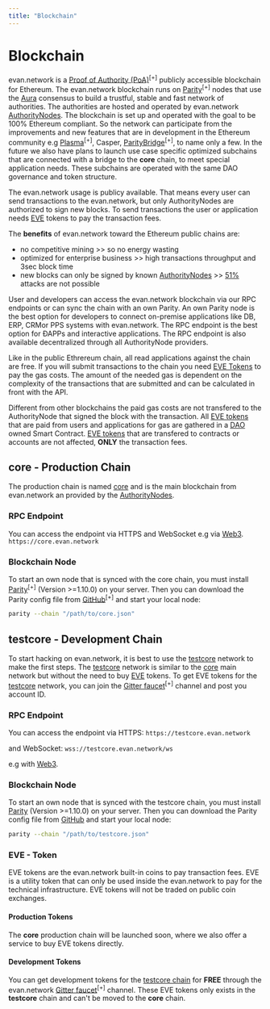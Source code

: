```yaml
---
title: "Blockchain"
---
```

# Blockchain

evan.network is a [Proof of Authority (PoA)](https://en.wikipedia.org/wiki/Proof-of-authority)<sup>[+]</sup> publicly accessible blockchain for Ethereum. The evan.network blockchain runs on [Parity](https://parity.io/)<sup>[+]</sup> nodes that use the [Aura](https://wiki.parity.io/Aura.html) consensus to build a trustful, stable and fast network of authorities. The authorities are hosted and operated by evan.network [AuthorityNodes](/doc/authoritynode). The blockchain is set up and operated with the goal to be 100% Ethereum compliant. So the network can participate from the improvements and new features that are in development in the Ethereum community e.g [Plasma](https://plasma.io/)<sup>[+]</sup>, Casper, [ParityBridge](https://github.com/paritytech/parity-bridge)<sup>[+]</sup>, to name only a few. In the future we also have plans to launch use case specific optimized subchains that are connected with a bridge to the **core** chain, to meet special application needs. These subchains are operated with the same DAO governance and token structure.

The evan.network usage is publicy available. That means every user can send transactions to the evan.network, but only AuthorityNodes are authorized to sign new blocks. To send transactions the user or application needs [EVE](/doc/eve) tokens to pay the transaction fees.

The **benefits** of evan.network toward the Ethereum public chains are:
* no competitive mining >> so no energy wasting
* optimized for enterprise business >> high transactions throughput and 3sec block time 
* new blocks can only be signed by known [AuthorityNodes](/doc/authoritynode) >> [51%](https://learncryptography.com/cryptocurrency/51-attack) attacks are not possible

User and developers can access the evan.network blockchain via our RPC endpoints or can sync the chain with an own Parity. An own Parity node is the best option for developers to connect on-premise applications like DB, ERP, CRMor PPS systems with evan.network. The RPC endpoint is the best option for ÐAPPs and interactive applications. The RPC endpoint is also available decentralized through all AuthorityNode providers.

Like in the public Ethrereum chain, all read applications against the chain are free. If you will submit transactions to the chain you need [EVE Tokens](/doc/eve) to pay the gas costs. The amount of the needed gas is dependent on the complexity of the transactions that are submitted and can be calculated in front with the API.

Different from other blockchains the paid gas costs are not transfered to the AuthorityNode that signed the block with the transaction. All [EVE tokens](/doc/eve) that are paid from users and applications for gas are gathered in a [DAO](/doc/dao) owned Smart Contract. [EVE tokens](/doc/eve) that are transfered to contracts or accounts are not affected, **ONLY** the transaction fees.

## core - Production Chain

The production chain is named [core](/doc/resources) and is the main blockchain from evan.network an provided by the [AuthorityNodes](/doc/authoritynode).

### RPC Endpoint
You can access the endpoint via HTTPS and WebSocket e.g via [Web3](/dev/web3).
`https://core.evan.network`

### Blockchain Node
To start an own node that is synced with the core chain, you must install [Parity](https://parity.io/)<sup>[+]</sup> (Version >=1.10.0) on your server. Then you can download the Parity config file from [GitHub](https://github.com/evannetwork/core-config)<sup>[+]</sup> and start your local node:
```bash
parity --chain "/path/to/core.json"
```

## testcore - Development Chain

To start hacking on evan.network, it is best to use the [testcore](/doc/resources) network to make the first steps. The [testcore](/doc/resources) network is similar to the [core](/doc/resources) main network but without the need to buy [EVE](/doc/eve) tokens. To get EVE tokens for the [testcore](/doc/resources) network, you can join the [Gitter faucet](https://gitter.im/evannetwork/faucet)<sup>[+]</sup> channel and post you account ID.

### RPC Endpoint
You can access the endpoint via HTTPS: `https://testcore.evan.network`

and WebSocket: `wss://testcore.evan.network/ws`

e.g with [Web3](/dev/web3).


### Blockchain Node
To start an own node that is synced with the testcore chain, you must install [Parity](https://www.parity.io/) (Version >=1.10.0) on your server. Then you can download the Parity config file from [GitHub](https://github.com/evannetwork/testcore-config) and start your local node:
```bash
parity --chain "/path/to/testcore.json"
```

### EVE - Token

EVE tokens are the evan.network built-in coins to pay transaction fees. EVE is a utility token that can only be used inside the evan.network to pay for the technical infrastructure. EVE tokens will not be traded on public coin exchanges.

#### Production Tokens
The **core** production chain will be launched soon, where we also offer a service to buy EVE tokens directly.

#### Development Tokens
You can get development tokens for the [testcore chain](https://github.com/evannetwork/testcore-config) for **FREE** through the evan.network [Gitter faucet](https://gitter.im/evannetwork/faucet)<sup>[+]</sup> channel. These EVE tokens only exists in the **testcore** chain and can't be moved to the **core** chain.
